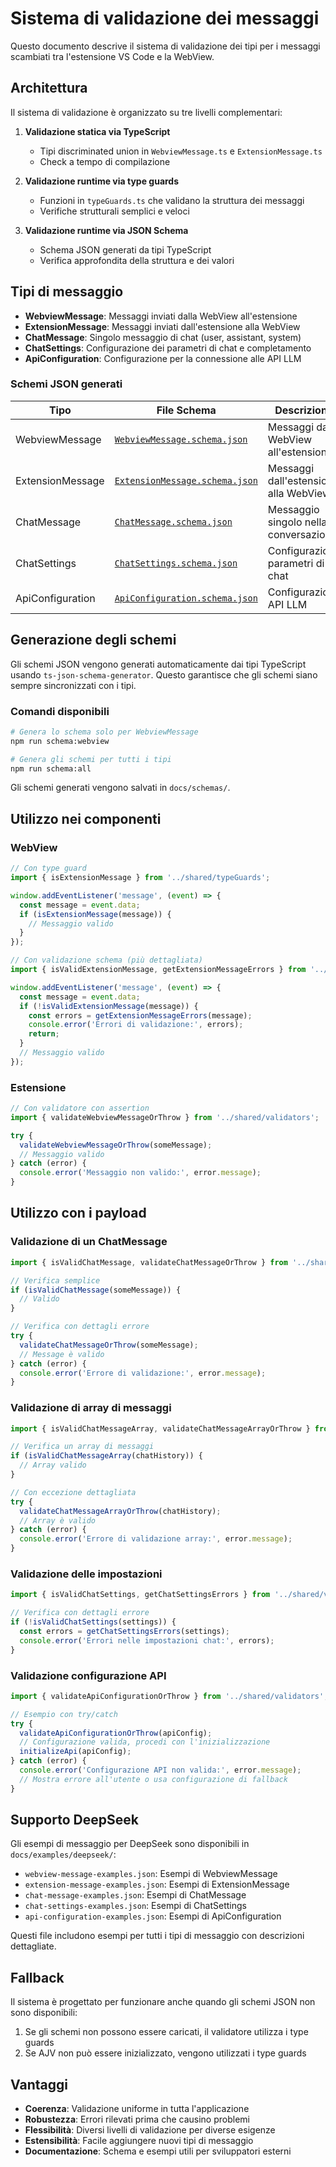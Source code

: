 # Sistema di validazione dei messaggi

Questo documento descrive il sistema di validazione dei tipi per i messaggi scambiati tra l'estensione VS Code e la WebView.

## Architettura

Il sistema di validazione è organizzato su tre livelli complementari:

1. **Validazione statica via TypeScript**
   - Tipi discriminated union in `WebviewMessage.ts` e `ExtensionMessage.ts`
   - Check a tempo di compilazione

2. **Validazione runtime via type guards**
   - Funzioni in `typeGuards.ts` che validano la struttura dei messaggi
   - Verifiche strutturali semplici e veloci

3. **Validazione runtime via JSON Schema**
   - Schema JSON generati da tipi TypeScript
   - Verifica approfondita della struttura e dei valori

## Tipi di messaggio

- **WebviewMessage**: Messaggi inviati dalla WebView all'estensione
- **ExtensionMessage**: Messaggi inviati dall'estensione alla WebView
- **ChatMessage**: Singolo messaggio di chat (user, assistant, system)
- **ChatSettings**: Configurazione dei parametri di chat e completamento
- **ApiConfiguration**: Configurazione per la connessione alle API LLM

### Schemi JSON generati

| Tipo | File Schema | Descrizione |
|------|-------------|------------|
| WebviewMessage | [`WebviewMessage.schema.json`](../schemas/WebviewMessage.schema.json) | Messaggi dalla WebView all'estensione |
| ExtensionMessage | [`ExtensionMessage.schema.json`](../schemas/ExtensionMessage.schema.json) | Messaggi dall'estensione alla WebView |
| ChatMessage | [`ChatMessage.schema.json`](../schemas/ChatMessage.schema.json) | Messaggio singolo nella conversazione |
| ChatSettings | [`ChatSettings.schema.json`](../schemas/ChatSettings.schema.json) | Configurazione parametri di chat |
| ApiConfiguration | [`ApiConfiguration.schema.json`](../schemas/ApiConfiguration.schema.json) | Configurazione API LLM |

## Generazione degli schemi

Gli schemi JSON vengono generati automaticamente dai tipi TypeScript usando `ts-json-schema-generator`. Questo garantisce che gli schemi siano sempre sincronizzati con i tipi.

### Comandi disponibili

```bash
# Genera lo schema solo per WebviewMessage
npm run schema:webview

# Genera gli schemi per tutti i tipi
npm run schema:all
```

Gli schemi generati vengono salvati in `docs/schemas/`.

## Utilizzo nei componenti

### WebView

```typescript
// Con type guard
import { isExtensionMessage } from '../shared/typeGuards';

window.addEventListener('message', (event) => {
  const message = event.data;
  if (isExtensionMessage(message)) {
    // Messaggio valido
  }
});

// Con validazione schema (più dettagliata)
import { isValidExtensionMessage, getExtensionMessageErrors } from '../shared/validators';

window.addEventListener('message', (event) => {
  const message = event.data;
  if (!isValidExtensionMessage(message)) {
    const errors = getExtensionMessageErrors(message);
    console.error('Errori di validazione:', errors);
    return;
  }
  // Messaggio valido
});
```

### Estensione

```typescript
// Con validatore con assertion
import { validateWebviewMessageOrThrow } from '../shared/validators';

try {
  validateWebviewMessageOrThrow(someMessage);
  // Messaggio valido
} catch (error) {
  console.error('Messaggio non valido:', error.message);
}
```

## Utilizzo con i payload

### Validazione di un ChatMessage

```typescript
import { isValidChatMessage, validateChatMessageOrThrow } from '../shared/validators';

// Verifica semplice
if (isValidChatMessage(someMessage)) {
  // Valido
}

// Verifica con dettagli errore
try {
  validateChatMessageOrThrow(someMessage);
  // Message è valido
} catch (error) {
  console.error('Errore di validazione:', error.message);
}
```

### Validazione di array di messaggi

```typescript
import { isValidChatMessageArray, validateChatMessageArrayOrThrow } from '../shared/validators';

// Verifica un array di messaggi
if (isValidChatMessageArray(chatHistory)) {
  // Array valido
}

// Con eccezione dettagliata 
try {
  validateChatMessageArrayOrThrow(chatHistory);
  // Array è valido
} catch (error) {
  console.error('Errore di validazione array:', error.message);
}
```

### Validazione delle impostazioni

```typescript
import { isValidChatSettings, getChatSettingsErrors } from '../shared/validators';

// Verifica con dettagli errore
if (!isValidChatSettings(settings)) {
  const errors = getChatSettingsErrors(settings);
  console.error('Errori nelle impostazioni chat:', errors);
}
```

### Validazione configurazione API

```typescript
import { validateApiConfigurationOrThrow } from '../shared/validators';

// Esempio con try/catch
try {
  validateApiConfigurationOrThrow(apiConfig);
  // Configurazione valida, procedi con l'inizializzazione
  initializeApi(apiConfig);
} catch (error) {
  console.error('Configurazione API non valida:', error.message);
  // Mostra errore all'utente o usa configurazione di fallback
}
```

## Supporto DeepSeek

Gli esempi di messaggio per DeepSeek sono disponibili in `docs/examples/deepseek/`:

- `webview-message-examples.json`: Esempi di WebviewMessage
- `extension-message-examples.json`: Esempi di ExtensionMessage
- `chat-message-examples.json`: Esempi di ChatMessage
- `chat-settings-examples.json`: Esempi di ChatSettings
- `api-configuration-examples.json`: Esempi di ApiConfiguration

Questi file includono esempi per tutti i tipi di messaggio con descrizioni dettagliate.

## Fallback

Il sistema è progettato per funzionare anche quando gli schemi JSON non sono disponibili:

1. Se gli schemi non possono essere caricati, il validatore utilizza i type guards
2. Se AJV non può essere inizializzato, vengono utilizzati i type guards

## Vantaggi

- **Coerenza**: Validazione uniforme in tutta l'applicazione
- **Robustezza**: Errori rilevati prima che causino problemi
- **Flessibilità**: Diversi livelli di validazione per diverse esigenze
- **Estensibilità**: Facile aggiungere nuovi tipi di messaggio
- **Documentazione**: Schema e esempi utili per sviluppatori esterni 